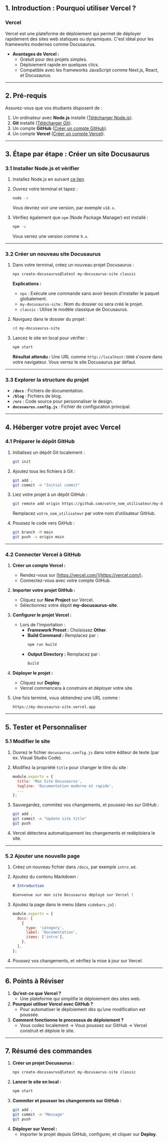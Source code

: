 ## **1. Introduction : Pourquoi utiliser Vercel ?**

### Vercel
Vercel est une plateforme de déploiement qui permet de déployer rapidement des sites web statiques ou dynamiques. C'est idéal pour les frameworks modernes comme Docusaurus.

- **Avantages de Vercel :**
  - Gratuit pour des projets simples.
  - Déploiement rapide en quelques clics.
  - Compatible avec les frameworks JavaScript comme Next.js, React, et Docusaurus.

---

## **2. Pré-requis**

Assurez-vous que vos étudiants disposent de :
1. Un ordinateur avec **Node.js** installé ([Télécharger Node.js](https://nodejs.org/)).
2. **Git** installé ([Télécharger Git](https://git-scm.com/)).
3. Un compte **GitHub** ([Créer un compte GitHub](https://github.com/)).
4. Un compte **Vercel** ([Créer un compte Vercel](https://vercel.com/signup)).

---

## **3. Étape par étape : Créer un site Docusaurus**

### 3.1 Installer Node.js et vérifier
1. Installez Node.js en suivant [ce lien](https://nodejs.org/).
2. Ouvrez votre terminal et tapez :
   ```bash
   node -v
   ```
   Vous devriez voir une version, par exemple `v18.x`.

3. Vérifiez également que `npm` (Node Package Manager) est installé :
   ```bash
   npm -v
   ```
   Vous verrez une version comme `9.x`.

---

### 3.2 Créer un nouveau site Docusaurus
1. Dans votre terminal, créez un nouveau projet Docusaurus :
   ```bash
   npx create-docusaurus@latest my-docusaurus-site classic
   ```
   **Explications :**
   - `npx` : Exécute une commande sans avoir besoin d’installer le paquet globalement.
   - `my-docusaurus-site` : Nom du dossier où sera créé le projet.
   - `classic` : Utilise le modèle classique de Docusaurus.

2. Naviguez dans le dossier du projet :
   ```bash
   cd my-docusaurus-site
   ```

3. Lancez le site en local pour vérifier :
   ```bash
   npm start
   ```
   **Résultat attendu :** Une URL comme `http://localhost:3000` s'ouvre dans votre navigateur. Vous verrez le site Docusaurus par défaut.

---

### 3.3 Explorer la structure du projet
- **`/docs`** : Fichiers de documentation.
- **`/blog`** : Fichiers de blog.
- **`/src`** : Code source pour personnaliser le design.
- **`docusaurus.config.js`** : Fichier de configuration principal.

---

## **4. Héberger votre projet avec Vercel**

### 4.1 Préparer le dépôt GitHub
1. Initialisez un dépôt Git localement :
   ```bash
   git init
   ```
2. Ajoutez tous les fichiers à Git :
   ```bash
   git add .
   git commit -m "Initial commit"
   ```
3. Liez votre projet à un dépôt GitHub :
   ```bash
   git remote add origin https://github.com/votre_nom_utilisateur/my-docusaurus-site.git
   ```
   Remplacez `votre_nom_utilisateur` par votre nom d’utilisateur GitHub.

4. Poussez le code vers GitHub :
   ```bash
   git branch -M main
   git push -u origin main
   ```

---

### 4.2 Connecter Vercel à GitHub
1. **Créer un compte Vercel :**
   - Rendez-vous sur [https://vercel.com/](https://vercel.com/).
   - Connectez-vous avec votre compte GitHub.

2. **Importer votre projet GitHub :**
   - Cliquez sur **New Project** sur Vercel.
   - Sélectionnez votre dépôt **my-docusaurus-site**.

3. **Configurer le projet Vercel :**
   - Lors de l'importation :
     - **Framework Preset :** Choisissez **Other**.
     - **Build Command :** Remplacez par :
       ```bash
       npm run build
       ```
     - **Output Directory :** Remplacez par :
       ```bash
       build
       ```

4. **Déployer le projet :**
   - Cliquez sur **Deploy**.
   - Vercel commencera à construire et déployer votre site.

5. Une fois terminé, vous obtiendrez une URL comme :
   ```text
   https://my-docusaurus-site.vercel.app
   ```

---

## **5. Tester et Personnaliser**

### 5.1 Modifier le site
1. Ouvrez le fichier `docusaurus.config.js` dans votre éditeur de texte (par ex. Visual Studio Code).
2. Modifiez la propriété `title` pour changer le titre du site :
   ```javascript
   module.exports = {
     title: 'Mon Site Docusaurus',
     tagline: 'Documentation moderne et rapide',
     ...
   };
   ```
3. Sauvegardez, commitez vos changements, et poussez-les sur GitHub :
   ```bash
   git add .
   git commit -m "Update site title"
   git push
   ```

4. Vercel détectera automatiquement les changements et redéploiera le site.

---

### 5.2 Ajouter une nouvelle page
1. Créez un nouveau fichier dans `/docs`, par exemple `intro.md`.
2. Ajoutez du contenu Markdown :
   ```markdown
   # Introduction

   Bienvenue sur mon site Docusaurus déployé sur Vercel !
   ```
3. Ajoutez la page dans le menu (dans `sidebars.js`) :
   ```javascript
   module.exports = {
     docs: [
       {
         type: 'category',
         label: 'Documentation',
         items: ['intro'],
       },
     ],
   };
   ```

4. Poussez vos changements, et vérifiez la mise à jour sur Vercel.

---

## **6. Points à Réviser**

1. **Qu’est-ce que Vercel ?**
   - Une plateforme qui simplifie le déploiement des sites web.
2. **Pourquoi utiliser Vercel avec GitHub ?**
   - Pour automatiser le déploiement dès qu’une modification est poussée.
3. **Comment fonctionne le processus de déploiement ?**
   - Vous codez localement → Vous poussez sur GitHub → Vercel construit et déploie le site.

---

## **7. Résumé des commandes**

1. **Créer un projet Docusaurus :**
   ```bash
   npx create-docusaurus@latest my-docusaurus-site classic
   ```
2. **Lancer le site en local :**
   ```bash
   npm start
   ```
3. **Commiter et pousser les changements sur GitHub :**
   ```bash
   git add .
   git commit -m "Message"
   git push
   ```
4. **Déployer sur Vercel :**
   - Importer le projet depuis GitHub, configurer, et cliquer sur **Deploy**.




